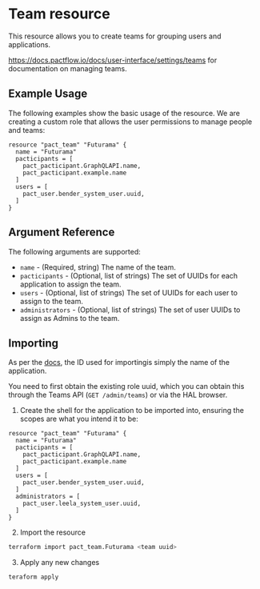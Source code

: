 # Team resource

This resource allows you to create teams for grouping users and applications.

https://docs.pactflow.io/docs/user-interface/settings/teams for documentation on managing teams.

## Example Usage

The following examples show the basic usage of the resource. We are creating a custom role that allows the user permissions to manage people and teams:

```hcl
resource "pact_team" "Futurama" {
  name = "Futurama"
  pacticipants = [
    pact_pacticipant.GraphQLAPI.name,
    pact_pacticipant.example.name
  ]
  users = [
    pact_user.bender_system_user.uuid,
  ]
}
```

## Argument Reference

The following arguments are supported:

- `name` - (Required, string) The name of the team.
- `pacticipants` - (Optional, list of strings) The set of UUIDs for each application to assign the team.
- `users` - (Optional, list of strings) The set of UUIDs for each user to assign to the team.
- `administrators` - (Optional, list of strings) The set of user UUIDs to assign as Admins to the team.

## Importing

As per the [docs](https://www.terraform.io/docs/import/usage.html), the ID used for importingis simply the name of the application.

You need to first obtain the existing role uuid, which you can obtain this through the Teams API (`GET /admin/teams`) or via the HAL browser.

1. Create the shell for the application to be imported into, ensuring the scopes are what you intend it to be:

```hcl
resource "pact_team" "Futurama" {
  name = "Futurama"
  pacticipants = [
    pact_pacticipant.GraphQLAPI.name,
    pact_pacticipant.example.name
  ]
  users = [
    pact_user.bender_system_user.uuid,
  ]
  administrators = [
    pact_user.leela_system_user.uuid,
  ]
}
```

2. Import the resource

```sh
terraform import pact_team.Futurama <team uuid>
```

3. Apply any new changes

```sh
teraform apply
```
